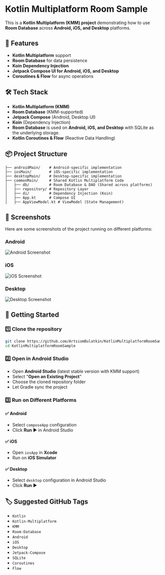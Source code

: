 # Kotlin Multiplatform Room Sample

This is a **Kotlin Multiplatform (KMM) project** demonstrating how to use **Room Database** across **Android, iOS, and Desktop** platforms.

## 📌 Features

- **Kotlin Multiplatform** support
- **Room Database** for data persistence
- **Koin Dependency Injection**
- **Jetpack Compose UI for Android, iOS, and Desktop**
- **Coroutines & Flow** for async operations

## 🛠️ Tech Stack

- **Kotlin Multiplatform (KMM)**
- **Room Database** (KMM-supported)
- **Jetpack Compose** (Android, Desktop UI)
- **Koin** (Dependency Injection)
- **Room Database** is used on **Android, iOS, and Desktop** with SQLite as the underlying storage.
- **Kotlin Coroutines & Flow** (Reactive Data Handling)

## 📦 Project Structure

```
├── androidMain/    # Android-specific implementation
├── iosMain/        # iOS-specific implementation
├── desktopMain/    # Desktop-specific implementation
├── commonMain/     # Shared Kotlin Multiplatform Code
│   ├── db/         # Room Database & DAO (Shared across platforms)
│   ├── repository/ # Repository Layer
│   ├── di/         # Dependency Injection (Koin)
│   ├── App.kt      # Compose UI
│   ├── AppViewModel.kt # ViewModel (State Management)
```

## 📸 Screenshots

Here are some screenshots of the project running on different platforms:

### Android
![Android Screenshot](screenshots/android.png)

### iOS
![iOS Screenshot](screenshots/ios.png)

### Desktop
![Desktop Screenshot](screenshots/desktop.png)

## 🚀 Getting Started

### 1️⃣ Clone the repository

```sh
git clone https://github.com/ArtsiomBulatkin/KotlinMultiplatformRoomSample.git
cd KotlinMultiplatformRoomSample
```

### 2️⃣ Open in Android Studio

- Open **Android Studio** (latest stable version with KMM support)
- Select "**Open an Existing Project**"
- Choose the cloned repository folder
- Let Gradle sync the project

### 3️⃣ Run on Different Platforms

#### ✅ **Android**

- Select `composeApp` configuration
- Click **Run** ▶️ in Android Studio

#### ✅ **iOS**

- Open `iosApp` in **Xcode**
- Run on **iOS Simulator**

#### ✅ **Desktop**

- Select `desktop` configuration in Android Studio
- Click **Run** ▶️

## 🏷️ Suggested GitHub Tags

- `Kotlin`
- `Kotlin-Multiplatform`
- `KMM`
- `Room-Database`
- `Android`
- `iOS`
- `Desktop`
- `Jetpack-Compose`
- `SQLite`
- `Coroutines`
- `Flow`